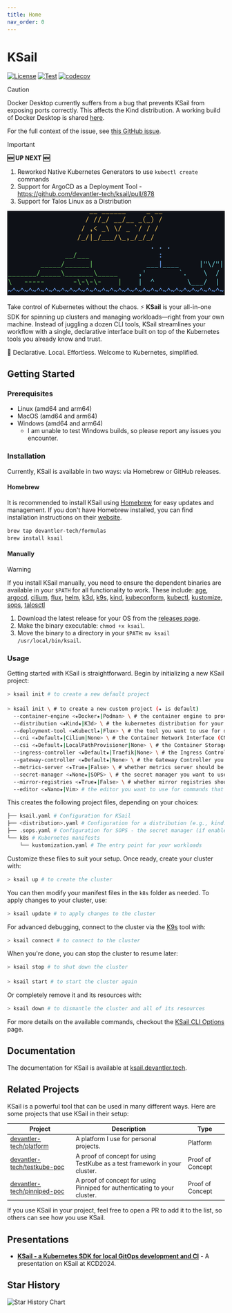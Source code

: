 ```yaml
---
title: Home
nav_order: 0
---
```


# KSail

[![License](https://img.shields.io/badge/License-Apache_2.0-blue.svg)](https://opensource.org/licenses/Apache-2.0)
[![Test](https://github.com/devantler-tech/ksail/actions/workflows/test.yaml/badge.svg?branch=main)](https://github.com/devantler-tech/ksail/actions/workflows/test.yaml)
[![codecov](https://codecov.io/gh/devantler-tech/ksail/graph/badge.svg?token=DNEO90PfNR)](https://codecov.io/gh/devantler-tech/ksail)

> [!CAUTION]
> Docker Desktop currently suffers from a bug that prevents KSail from exposing ports correctly. This affects the Kind distribution. A working build of Docker Desktop is shared [here](https://github.com/docker/for-mac/issues/7693#issuecomment-2950044483).
>
> For the full context of the issue, see [this GitHub issue](https://github.com/docker/for-mac/issues/7693).

> [!IMPORTANT]
> **🆕 UP NEXT 🆕**
>
> 1. Reworked Native Kubernetes Generators to use `kubectl create` commands
> 2. Support for ArgoCD as a Deployment Tool - <https://github.com/devantler-tech/ksail/pull/878>
> 3. Support for Talos Linux as a Distribution

<picture align="center">
  <source media="(prefers-color-scheme: dark)" srcset="docs/images/ksail-cli-dark.png" style="width: 550px">
  <source media="(prefers-color-scheme: light)" srcset="docs/images/ksail-cli-light.png" style="width: 550px">
  <img alt="KSail CLI" src="docs/images/ksail-cli-dark.png" style="width: 550px">
</picture>

Take control of Kubernetes without the chaos. ⚡ **KSail** is your all-in-one SDK for spinning up clusters and managing workloads—right from your own machine. Instead of juggling a dozen CLI tools, KSail streamlines your workflow with a single, declarative interface built on top of the Kubernetes tools you already know and trust.

🌟 Declarative. Local. Effortless. Welcome to Kubernetes, simplified.

## Getting Started

### Prerequisites

- Linux (amd64 and arm64)
- MacOS (amd64 and arm64)
- Windows (amd64 and arm64)
  - I am unable to test Windows builds, so please report any issues you encounter.

### Installation

Currently, KSail is available in two ways: via Homebrew or GitHub releases.

#### Homebrew

It is recommended to install KSail using [Homebrew](https://brew.sh) for easy updates and management. If you don't have Homebrew installed, you can find installation instructions on their [website](https://brew.sh).

```sh
brew tap devantler-tech/formulas
brew install ksail
```

#### Manually

> [!WARNING]
> If you install KSail manually, you need to ensure the dependent binaries are available in your `$PATH` for all functionality to work. These include: [age](https://github.com/FiloSottile/age#installation), [argocd](https://argo-cd.readthedocs.io/en/stable/getting_started/#2-download-argo-cd-cli), [cilium](https://docs.cilium.io/en/stable/gettingstarted/k8s-install-default/#install-the-cilium-cli), [flux](https://fluxcd.io/flux/installation/#install-the-flux-cli), [helm](https://helm.sh/docs/intro/install/), [k3d](https://k3d.io/stable/#installation), [k9s](https://k9scli.io/topics/install/), [kind](https://kind.sigs.k8s.io/docs/user/quick-start/#installation), [kubeconform](https://github.com/yannh/kubeconform?tab=readme-ov-file#installation), [kubectl](https://kubernetes.io/docs/tasks/tools/#kubectl), [kustomize](https://kubectl.docs.kubernetes.io/installation/kustomize/binaries/), [sops](https://github.com/getsops/sops/releases), [talosctl](https://www.talos.dev/latest/talos-guides/install/talosctl/)

1. Download the latest release for your OS from the [releases page](https://github.com/devantler-tech/ksail/releases).
2. Make the binary executable: `chmod +x ksail`.
3. Move the binary to a directory in your `$PATH`: `mv ksail /usr/local/bin/ksail`.

### Usage

Getting started with KSail is straightforward. Begin by initializing a new KSail project:

```sh
> ksail init # to create a new default project

> ksail init \ # to create a new custom project (★ is default)
  --container-engine <★Docker★|Podman> \ # the container engine to provision your cluster in
  --distribution <★Kind★|K3d> \ # the kubernetes distribution for your cluster
  --deployment-tool <★Kubectl★|Flux> \ # the tool you want to use for declarative deployments
  --cni <★Default★|Cilium|None> \ # the Container Network Interface (CNI) you want pre-installed
  --csi <★Default★|LocalPathProvisioner|None> \ # the Container Storage Interface (CSI) you want pre-installed
  --ingress-controller <★Default★|Traefik|None> \ # the Ingress Controller you want pre-installed
  --gateway-controller <★Default★|None> \ # the Gateway Controller you want pre-installed
  --metrics-server <★True★|False> \ # whether metrics server should be pre-installed
  --secret-manager <★None★|SOPS> \ # the secret manager you want to use to manage secrets in Git
  --mirror-registries <★True★|False> \ # whether mirror registries should be set up or not
  --editor <★Nano★|Vim> # the editor you want to use for commands that require it
```

This creates the following project files, depending on your choices:

```sh
├── ksail.yaml # Configuration for KSail
├── <distribution>.yaml # Configuration for a distribution (e.g., kind.yaml, k3d.yaml)
├── .sops.yaml # Configuration for SOPS - the secret manager (if enabled)
└── k8s # Kubernetes manifests
    └── kustomization.yaml # The entry point for your workloads
```

Customize these files to suit your setup. Once ready, create your cluster with:

```sh
> ksail up # to create the cluster
```

You can then modify your manifest files in the `k8s` folder as needed. To apply changes to your cluster, use:

```sh
> ksail update # to apply changes to the cluster
```

For advanced debugging, connect to the cluster via the [K9s](https://k9scli.io) tool with:

```sh
> ksail connect # to connect to the cluster
```

When you're done, you can stop the cluster to resume later:

```sh
> ksail stop # to shut down the cluster

> ksail start # to start the cluster again
```

Or completely remove it and its resources with:

```sh
> ksail down # to dismantle the cluster and all of its resources
```

For more details on the available commands, checkout the [KSail CLI Options](https://ksail.devantler.tech/docs/configuration/cli-options.html) page.

## Documentation

The documentation for KSail is available at [ksail.devantler.tech](https://ksail.devantler.tech).

## Related Projects

KSail is a powerful tool that can be used in many different ways. Here are some projects that use KSail in their setup:

| Project                                                                       | Description                                                                | Type             |
| ----------------------------------------------------------------------------- | -------------------------------------------------------------------------- | ---------------- |
| [devantler-tech/platform](https://github.com/devantler-tech/platform)         | A platform I use for personal projects.                                    | Platform         |
| [devantler-tech/testkube-poc](https://github.com/devantler-tech/testkube-poc) | A proof of concept for using TestKube as a test framework in your cluster. | Proof of Concept |
| [devantler-tech/pinniped-poc](https://github.com/devantler-tech/pinniped-poc) | A proof of concept for using Pinniped for authenticating to your cluster.  | Proof of Concept |

If you use KSail in your project, feel free to open a PR to add it to the list, so others can see how you use KSail.

## Presentations

- **[KSail - a Kubernetes SDK for local GitOps development and CI](https://youtu.be/Q-Hfn_-B7p8?si=2Uec_kld--fNw3gm)** - A presentation on KSail at KCD2024.

## Star History

<picture>
  <source media="(prefers-color-scheme: dark)" srcset="https://api.star-history.com/svg?repos=devantler-tech/ksail&type=Date&theme=dark"/>
  <source media="(prefers-color-scheme: light)" srcset="https://api.star-history.com/svg?repos=devantler-tech/ksail&type=Date"/>
  <img alt="Star History Chart" src="https://api.star-history.com/svg?repos=devantler-tech/ksail&type=Date"/>
</picture>
